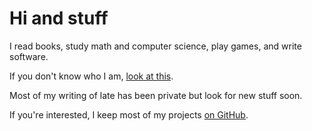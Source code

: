 # Hi and stuff

I read books, study math and computer science, play games, and write software.

If you don't know who I am, [look at this](/about.html).

Most of my writing of late has been private but look for new stuff soon.

If you're interested, I keep most of my projects [on GitHub](https://github.com/nuclearsandwich).

[1]: /blog/2014-01-27-what-i-haven-t-written-about.html
